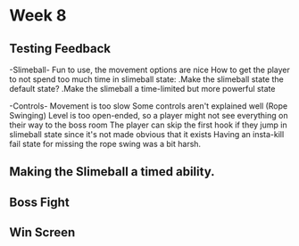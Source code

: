 # Week 8

## Testing Feedback
-Slimeball-
Fun to use, the movement options are nice
How to get the player to not spend too much time in slimeball state:
.Make the slimeball state the default state?
.Make the slimeball a time-limited but more powerful state

-Controls-
Movement is too slow
Some controls aren't explained well (Rope Swinging)
Level is too open-ended, so a player might not see everything on their way to the boss room
The player can skip the first hook if they jump in slimeball state since it's not made obvious that it exists
Having an insta-kill fail state for missing the rope swing was a bit harsh.

## Making the Slimeball a timed ability.


## Boss Fight


## Win Screen